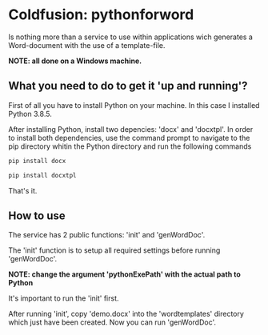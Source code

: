 # Coldfusion: pythonforword
Is nothing more than a service to use within applications wich generates a Word-document with the use of a template-file.

**NOTE: all done on a Windows machine.**

## What you need to do to get it 'up and running'?
First of all you have to install Python on your machine. In this case I installed Python 3.8.5.

After installing Python, install two depencies: 'docx' and 'docxtpl'. In order to install both dependencies, use the command prompt to navigate to the pip directory whitin the Python directory and run the following commands

``` bash
pip install docx

pip install docxtpl
```
That's it.

## How to use
The service has 2 public functions: 'init' and 'genWordDoc'.

The 'init' function is to setup all required settings before running 'genWordDoc'.

**NOTE: change the argument 'pythonExePath' with the actual path to Python** 

It's important to run the 'init' first.

After running 'init', copy 'demo.docx' into the 'wordtemplates' directory which just have been created. Now you can run 'genWordDoc'.
